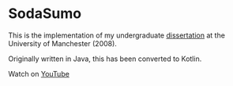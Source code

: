 # SodaSumo

This is the implementation of my undergraduate [dissertation](https://github.com/KeniF/SodaSumo/blob/main/doc/KennethLam_SodaSumo.pdf) at the University of Manchester (2008).

Originally written in Java, this has been converted to Kotlin.

Watch on [YouTube](https://www.youtube.com/watch?v=n73zQrTdLSE)
